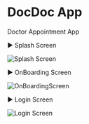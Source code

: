 # DocDoc App 
Doctor Appointment App 

▶️ Splash Screen 

![Splash Screen](https://github.com/Abd2lhakam19/Clinical_app/assets/105023622/265fba29-a47a-45f2-a466-ba1c013efc1f)



▶️ OnBoarding Screen 

![OnBoardingScreen](https://github.com/Abd2lhakam19/Clinical_app/assets/105023622/0b14ac61-bca2-4596-a329-a1e1c2137c00)


▶️ Login Screen 

![Login Screen](https://github.com/Abd2lhakam19/Clinical_app/assets/105023622/f7d220c6-2767-419e-aa64-0e237189e7b5)
